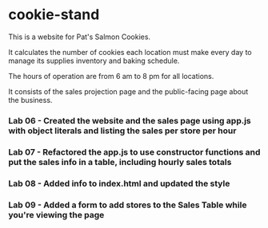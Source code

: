 # cookie-stand

This is a website for Pat's Salmon Cookies.

It calculates the number of cookies each location must make every day to manage its supplies inventory and baking schedule.

The hours of operation are from 6 am to 8 pm for all locations.

It consists of the sales projection page and the public-facing page about the business.

### Lab 06 - Created the website and the sales page using app.js with object literals and listing the sales per store per hour
### Lab 07 - Refactored the app.js to use constructor functions and put the sales info in a table, including hourly sales totals
### Lab 08 - Added info to index.html and updated the style
### Lab 09 - Added a form to add stores to the Sales Table while you're viewing the page